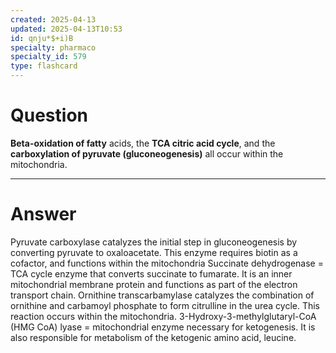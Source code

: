 ```yaml
---
created: 2025-04-13
updated: 2025-04-13T10:53
id: qnju*$+i)B
specialty: pharmaco
specialty_id: 579
type: flashcard
---
```


# Question
**Beta-oxidation of fatty** acids, the **TCA citric acid cycle**, and the **carboxylation of pyruvate (gluconeogenesis)** all occur within the mitochondria.

---

# Answer
Pyruvate carboxylase catalyzes the initial step in gluconeogenesis by converting pyruvate to oxaloacetate. This enzyme requires biotin as a cofactor, and functions within the mitochondria  Succinate dehydrogenase = TCA cycle enzyme that converts succinate to fumarate. It is an inner mitochondrial membrane protein and functions as part of the electron transport chain.  Ornithine transcarbamylase catalyzes the combination of ornithine and carbamoyl phosphate to form citrulline in the urea cycle. This reaction occurs within the mitochondria.  3-Hydroxy-3-methylglutaryl-CoA (HMG CoA) lyase = mitochondrial enzyme necessary for ketogenesis. It is also responsible for metabolism of the ketogenic amino acid, leucine.